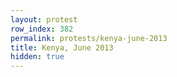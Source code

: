 ```yaml
---
layout: protest
row_index: 382
permalink: protests/kenya-june-2013
title: Kenya, June 2013
hidden: true
---
```

